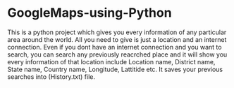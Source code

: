 # GoogleMaps-using-Python
This is a python project which gives you every information of any particular area around the world. All you need to give is just a location and an internet connection. Even if you dont have an internet connection and you want to search, you can search any previously reacrched place and it will show you every information of that location include Location name, District name, State name, Country name, Longitude, Lattitide etc. It saves your previous searches into (History.txt) file.
